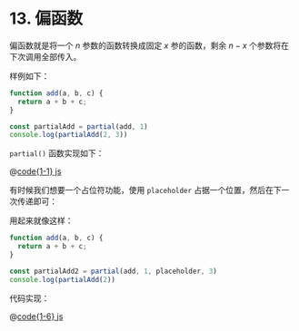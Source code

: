 # 13. 偏函数

偏函数就是将一个 $n$ 参数的函数转换成固定 $x$ 参的函数，剩余 $n - x$ 个参数将在下次调用全部传入。

样例如下：

```js
function add(a, b, c) {
  return a + b + c;
}

const partialAdd = partial(add, 1)
console.log(partialAdd(2, 3))
```

`partial()` 函数实现如下：

@[code{1-1} js](./src/13-partial-function-1.js)

有时候我们想要一个占位符功能，使用 `placeholder` 占据一个位置，然后在下一次传递即可：

用起来就像这样：

```js
function add(a, b, c) {
  return a + b + c;
}

const partialAdd2 = partial(add, 1, placeholder, 3)
console.log(partialAdd(2))
```

代码实现：

@[code{1-6} js](./src/13-partial-function-2.js)
